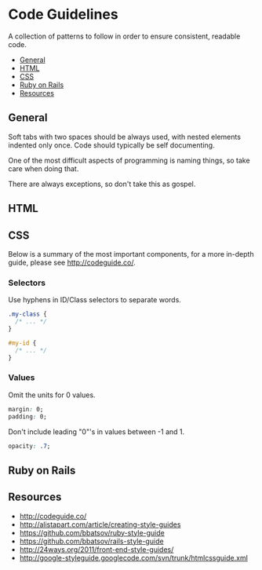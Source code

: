 # Code Guidelines

A collection of patterns to follow in order to ensure consistent, readable code.

  * [General](#General)
  * [HTML](#HTML)
  * [CSS](#CSS)
  * [Ruby on Rails](#ruby-on-rails)
  * [Resources](#resources)

## General

Soft tabs with two spaces should be always used, with nested elements indented only once. Code should typically be self documenting.

One of the most difficult aspects of programming is naming things, so take care when doing that.

There are always exceptions, so don't take this as gospel.

## HTML



## CSS

Below is a summary of the most important components, for a more in-depth guide, please see <http://codeguide.co/>.

### Selectors

Use hyphens in ID/Class selectors to separate words.

```css
.my-class {
  /* ... */
}

#my-id {
  /* ... */
}
```

### Values

Omit the units for 0 values.

```css
margin: 0;
padding: 0;
```

Don't include leading "0"'s in values between -1 and 1.

```css
opacity: .7;
```

## Ruby on Rails



## Resources

  * <http://codeguide.co/>
  * <http://alistapart.com/article/creating-style-guides>
  * <https://github.com/bbatsov/ruby-style-guide>
  * <https://github.com/bbatsov/rails-style-guide>
  * <http://24ways.org/2011/front-end-style-guides/>
  * <http://google-styleguide.googlecode.com/svn/trunk/htmlcssguide.xml>
